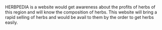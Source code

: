 HERBPEDIA   is a website would get awareness about the profits of herbs of this region and will know the composition of herbs. This website will bring a rapid selling of herbs and would be avail to them by the order to get herbs easily.

